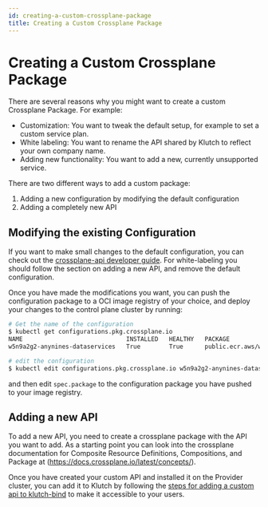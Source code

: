```yaml
---
id: creating-a-custom-crossplane-package
title: Creating a Custom Crossplane Package
---
```


# Creating a Custom Crossplane Package

There are several reasons why you might want to create a custom Crossplane Package. For example:

- Customization: You want to tweak the default setup, for example to set a custom service plan.
- White labeling: You want to rename the API shared by Klutch to reflect your own company name.
- Adding new functionality: You want to add a new, currently unsupported service.

There are two different ways to add a custom package:

1. Adding a new configuration by modifying the default configuration
2. Adding a completely new API

## Modifying the existing Configuration

If you want to make small changes to the default configuration, you can check out the
[crossplane-api developer
guide](https://github.com/anynines/klutchio/blob/main/crossplane-api/README.md). For
white-labeling you should follow the section on adding a new API, and remove the default
configuration.

Once you have made the modifications you want, you can push the configuration package to a OCI image
registry of your choice, and deploy your changes to the control plane cluster by running:

```sh
# Get the name of the configuration
$ kubectl get configurations.pkg.crossplane.io
NAME                             INSTALLED   HEALTHY   PACKAGE                                                AGE
w5n9a2g2-anynines-dataservices   True        True      public.ecr.aws/w5n9a2g2/anynines/dataservices:v1.3.0   73d

# edit the configuration
$ kubectl edit configurations.pkg.crossplane.io w5n9a2g2-anynines-dataservices

```

and then edit `spec.package` to the configuration package you have pushed to your image registry.

## Adding a new API

To add a new API, you need to create a crossplane package with the API you want to add. As a
starting point you can look into the crossplane documentation for Composite Resource Definitions,
Compositions, and Package at (https://docs.crossplane.io/latest/concepts/).

Once you have created your custom API and installed it on the Provider cluster, you can add it to
Klutch by following the [steps for adding a custom api to klutch-bind](./adding-custom-service.md)
to make it accessible to your users.
